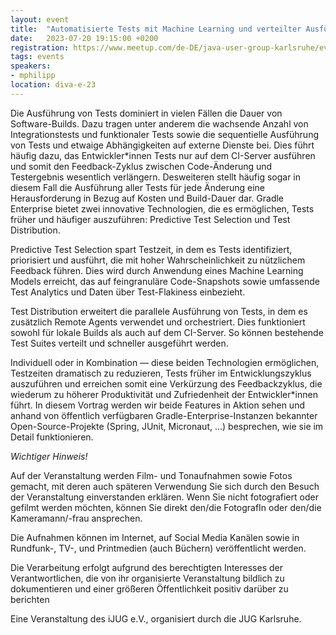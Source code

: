 ```yaml
---
layout: event
title:  "Automatisierte Tests mit Machine Learning und verteilter Ausführung beschleunigen"
date:   2023-07-20 19:15:00 +0200
registration: https://www.meetup.com/de-DE/java-user-group-karlsruhe/events/293177419/
tags: events
speakers:
- mphilipp
location: diva-e-23
---
```


Die Ausführung von Tests dominiert in vielen Fällen die Dauer von Software-Builds. Dazu tragen unter anderem die wachsende Anzahl von Integrationstests und funktionaler Tests sowie die sequentielle Ausführung von Tests und etwaige Abhängigkeiten auf externe Dienste bei. Dies führt häufig dazu, das Entwickler*innen Tests nur auf dem CI-Server ausführen und somit den Feedback-Zyklus zwischen Code-Änderung und Testergebnis wesentlich verlängern. Desweiteren stellt häufig sogar in diesem Fall die Ausführung aller Tests für jede Änderung eine Herausforderung in Bezug auf Kosten und Build-Dauer dar. Gradle Enterprise bietet zwei innovative Technologien, die es ermöglichen, Tests früher und häufiger auszuführen: Predictive Test Selection und Test Distribution.

Predictive Test Selection spart Testzeit, in dem es Tests identifiziert, priorisiert und ausführt, die mit hoher Wahrscheinlichkeit zu nützlichem Feedback führen. Dies wird durch Anwendung eines Machine Learning Models erreicht, das auf feingranuläre Code-Snapshots sowie umfassende Test Analytics und Daten über Test-Flakiness einbezieht.

Test Distribution erweitert die parallele Ausführung von Tests, in dem es zusätzlich Remote Agents verwendet und orchestriert. Dies funktioniert sowohl für lokale Builds als auch auf dem CI-Server. So können bestehende Test Suites verteilt und schneller ausgeführt werden.

Individuell oder in Kombination — diese beiden Technologien ermöglichen, Testzeiten dramatisch zu reduzieren, Tests früher im Entwicklungszyklus auszuführen und erreichen somit eine Verkürzung des Feedbackzyklus, die wiederum zu höherer Produktivität und Zufriedenheit der Entwickler*innen führt. In diesem Vortrag werden wir beide Features in Aktion sehen und anhand von öffentlich verfügbaren Gradle-Enterprise-Instanzen bekannter Open-Source-Projekte (Spring, JUnit, Micronaut, …) besprechen, wie sie im Detail funktionieren.

*Wichtiger Hinweis!*

Auf der Veranstaltung werden Film- und Tonaufnahmen sowie Fotos gemacht, mit deren auch späteren Verwendung Sie sich durch den Besuch der Veranstaltung einverstanden erklären. Wenn Sie nicht fotografiert oder gefilmt werden möchten, können Sie direkt den/die FotografIn oder den/die Kameramann/-frau ansprechen.

Die Aufnahmen können im Internet, auf Social Media Kanälen sowie in Rundfunk-, TV-, und Printmedien (auch Büchern) veröffentlicht werden.

Die Verarbeitung erfolgt aufgrund des berechtigten Interesses der Verantwortlichen, die von ihr organisierte Veranstaltung bildlich zu dokumentieren und einer größeren Öffentlichkeit positiv darüber zu berichten

Eine Veranstaltung des iJUG e.V., organisiert durch die JUG Karlsruhe.
